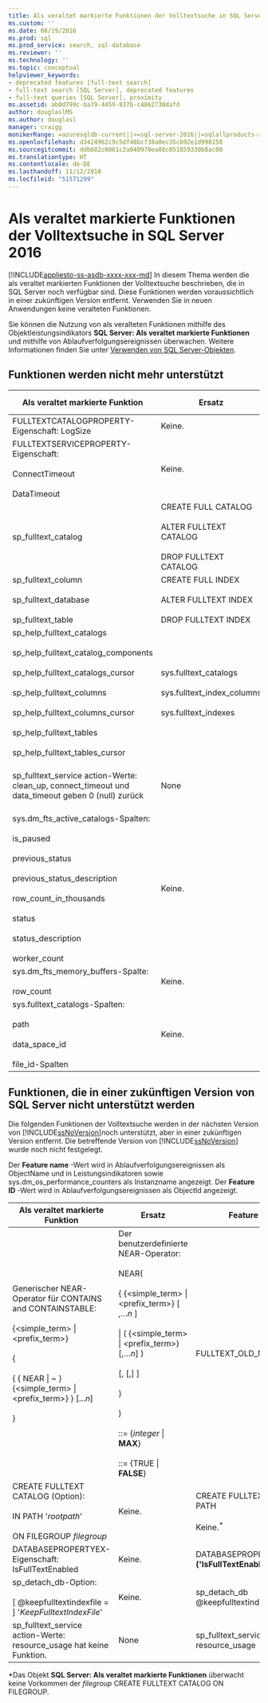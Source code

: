 ```yaml
---
title: Als veraltet markierte Funktionen der Volltextsuche in SQL Server 2016 | Microsoft-Dokumentation
ms.custom: ''
ms.date: 08/19/2016
ms.prod: sql
ms.prod_service: search, sql-database
ms.reviewer: ''
ms.technology: ''
ms.topic: conceptual
helpviewer_keywords:
- deprecated features [full-text search]
- full-text search [SQL Server], deprecated features
- full-text queries [SQL Server], proximity
ms.assetid: ab0d799c-ba79-4459-837b-c4862730dafd
author: douglaslMS
ms.author: douglasl
manager: craigg
monikerRange: =azuresqldb-current||>=sql-server-2016||=sqlallproducts-allversions||>=sql-server-linux-2017||=azuresqldb-mi-current
ms.openlocfilehash: d3424962c9c5df48bc738a0ec35cb92e1d998150
ms.sourcegitcommit: ddb682c0061c2a040970ea88c051859330b8ac00
ms.translationtype: HT
ms.contentlocale: de-DE
ms.lasthandoff: 11/12/2018
ms.locfileid: "51571299"
---
```

# <a name="deprecated-full-text-search-features-in-sql-server-2016"></a>Als veraltet markierte Funktionen der Volltextsuche in SQL Server 2016
[!INCLUDE[appliesto-ss-asdb-xxxx-xxx-md](../../includes/appliesto-ss-asdb-xxxx-xxx-md.md)]
  In diesem Thema werden die als veraltet markierten Funktionen der Volltextsuche beschrieben, die in SQL Server noch verfügbar sind. Diese Funktionen werden voraussichtlich in einer zukünftigen Version entfernt. Verwenden Sie in neuen Anwendungen keine veralteten Funktionen.  
  
Sie können die Nutzung von als veralteten Funktionen mithilfe des Objektleistungsindikators **SQL Server: Als veraltet markierte Funktionen** und mithilfe von Ablaufverfolgungsereignissen überwachen. Weitere Informationen finden Sie unter [Verwenden von SQL Server-Objekten](../../relational-databases/performance-monitor/use-sql-server-objects.md).  
  
## <a name="features-no-longer-supported"></a>Funktionen werden nicht mehr unterstützt  

  
|Als veraltet markierte Funktion|Ersatz|Feature name|Feature ID|  
|------------------------|-----------------|------------------|----------------|  
|FULLTEXTCATALOGPROPERTY-Eigenschaft: LogSize|Keine.|FULLTEXTCATALOGPROPERTY **('LogSize')**|211|  
|FULLTEXTSERVICEPROPERTY-Eigenschaft:<br /><br /> ConnectTimeout<br /><br /> DataTimeout|Keine.|FULLTEXTSERVICEPROPERTY **('ConnectTimeout')**<br /><br /> FULLTEXTSERVICEPROPERTY **('DataTimeout'**)|210<br /><br /> 209|  
|sp_fulltext_catalog|CREATE FULL CATALOG<br /><br /> ALTER FULLTEXT CATALOG<br /><br /> DROP FULLTEXT CATALOG|sp_fulltext_catalog|84|  
|sp_fulltext_column<br /><br /> sp_fulltext_database<br /><br /> sp_fulltext_table|CREATE FULL INDEX<br /><br /> ALTER FULLTEXT INDEX<br /><br /> DROP FULLTEXT INDEX|sp_fulltext_column<br /><br /> sp_fulltext_database<br /><br /> sp_fulltext_table|86<br /><br /> 87<br /><br /> 85|  
|sp_help_fulltext_catalogs<br /><br /> sp_help_fulltext_catalog_components<br /><br /> sp_help_fulltext_catalogs_cursor<br /><br /> sp_help_fulltext_columns<br /><br /> sp_help_fulltext_columns_cursor<br /><br /> sp_help_fulltext_tables<br /><br /> sp_help_fulltext_tables_cursor|sys.fulltext_catalogs<br /><br /> sys.fulltext_index_columns<br /><br /> sys.fulltext_indexes|sp_help_fulltext_catalogs<br /><br /> sp_help_fulltext_catalog_components<br /><br /> sp_help_fulltext_catalogs_cursor<br /><br /> sp_help_fulltext_columns<br /><br /> sp_help_fulltext_columns_cursor<br /><br /> sp_help_fulltext_table<br /><br /> sp_help_fulltext_tables_cursor|88<br /><br /> 203<br /><br /> 90<br /><br /> 92<br /><br /> 93<br /><br /> 91<br /><br /> 89|  
|sp_fulltext_service action-Werte: clean_up, connect_timeout und data_timeout geben 0 (null) zurück|None|sp_fulltext_service @action=clean_up<br /><br /> sp_fulltext_service @action=connect_timeout<br /><br /> sp_fulltext_service @action=data_timeout|116<br /><br /> 117<br /><br /> 118|  
|sys.dm_fts_active_catalogs-Spalten:<br /><br /> is_paused<br /><br /> previous_status<br /><br /> previous_status_description<br /><br /> row_count_in_thousands<br /><br /> status<br /><br /> status_description<br /><br /> worker_count|Keine.|dm_fts_active_catalogs.is_paused<br /><br /> dm_fts_active_catalogs.previous_status<br /><br /> dm_fts_active_catalogs.previous_status_description<br /><br /> dm_fts_active_catalogs.row_count_in_thousands<br /><br /> dm_fts_active_catalogs.status<br /><br /> dm_fts_active_catalogs.status_description<br /><br /> dm_fts_active_catalogs.worker_count|218<br /><br /> 221<br /><br /> 222<br /><br /> 224<br /><br /> 219<br /><br /> 220<br /><br /> 223|  
|sys.dm_fts_memory_buffers-Spalte:<br /><br /> row_count|Keine.|dm_fts_memory_buffers.row_count|225|  
|sys.fulltext_catalogs-Spalten:<br /><br /> path<br /><br /> data_space_id<br /><br /> file_id-Spalten|Keine.|fulltext_catalogs.path<br /><br /> fulltext_catalogs.data_space_id<br /><br /> fulltext_catalogs.file_id|215<br /><br /> 216<br /><br /> 217|  
  
## <a name="features-not-supported-in-a-future-version-of-sql-server"></a>Funktionen, die in einer zukünftigen Version von SQL Server nicht unterstützt werden  
 Die folgenden Funktionen der Volltextsuche werden in der nächsten Version von [!INCLUDE[ssNoVersion](../../includes/ssnoversion-md.md)]noch unterstützt, aber in einer zukünftigen Version entfernt. Die betreffende Version von [!INCLUDE[ssNoVersion](../../includes/ssnoversion-md.md)] wurde noch nicht festgelegt.  
  
 Der **Feature name** -Wert wird in Ablaufverfolgungsereignissen als ObjectName und in Leistungsindikatoren sowie sys.dm_os_performance_counters als Instanzname angezeigt. Der **Feature ID** -Wert wird in Ablaufverfolgungsereignissen als ObjectId angezeigt.  
  
|Als veraltet markierte Funktion|Ersatz|Feature name|Feature ID|  
|------------------------|-----------------|------------------|----------------|  
|Generischer NEAR-Operator für CONTAINS and CONTAINSTABLE:<br /><br /> {<simple_term> &#124; <prefix_term>}<br /><br /> {<br /><br /> { { NEAR &#124; ~ }    {<simple_term> &#124; <prefix_term>} } [...*n*]<br /><br /> }|Der benutzerdefinierte NEAR-Operator:<br /><br /> NEAR(<br /><br /> {   {<simple_term> &#124; <prefix_term>} [ ,…*n* ]<br /><br /> &#124; ( {<simple_term> &#124; <prefix_term>} [,…*n*] )<br /><br /> [,<distance> [,<order>] ]<br /><br /> }<br /><br /> )<br /><br /> <distance> ::= {*integer* &#124; **MAX**}<br /><br /> <order> ::= {TRUE &#124; **FALSE**}|FULLTEXT_OLD_NEAR_SYNTAX|247|  
|CREATE FULLTEXT CATALOG (Option):<br /><br /> IN PATH '*rootpath*'<br /><br /> ON FILEGROUP *filegroup*|Keine.|CREATE FULLTEXT CATLOG IN PATH<br /><br /> Keine.<sup>*</sup>|237<br /><br /> Keine.*|  
|DATABASEPROPERTYEX-Eigenschaft: IsFullTextEnabled|Keine.|DATABASEPROPERTYEX **('IsFullTextEnabled')**|202|  
|sp_detach_db-Option:<br /><br /> [ @keepfulltextindexfile = ] '*KeepFulltextIndexFile*'|Keine.|sp_detach_db @keepfulltextindexfile|226|  
|sp_fulltext_service action-Werte: resource_usage hat keine Funktion.|None|sp_fulltext_service @action= resource_usage|200|  
  
 *Das Objekt **SQL Server: Als veraltet markierte Funktionen**  überwacht keine Vorkommen der *filegroup* CREATE FULLTEXT CATALOG ON FILEGROUP.  
  
  

